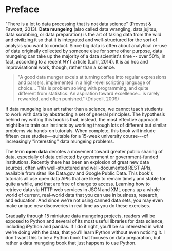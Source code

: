 # Preface 

"There is a lot to data processing that is not data science" (Provost & Fawcett, 2013).  **Data mungeing** (also called data wrangling, data jujitsu, data scrubbing, or data preparation) is the art of taking data from the wild and civilizing it so that it is integrated and well-structured for the sort of analysis you want to conduct.  Since big data is often about analytical re-use of data originally collected by someone else for some other purpose, data mungeing can take up the majority of a data scientist's time -- over 50%, in fact, according to a recent *NYT* article (Lohr, 2014).  It is ad hoc and improvisational work, though, rather than a science.

> "A good data munger excels at turning coffee into regular expressions and parsers, implemented in a high-level scripting language of choice... This is problem solving with programming, and quite different from statistics.  An aspiration toward excellence... is rarely rewarded, and often punished." (Driscoll, 2009)

If data mungeing is an art rather than a science, we cannot teach students to work with data by abstracting a set of general principles.  The hypothesis behind my writing this book is that, instead, the most effective approach might be to train our instincts by working through lots of different but similar problems via hands-on tutorials.  When complete, this book will include fifteen case studies---suitable for a 15-week university course---of increasingly "interesting" data mungeing problems.

The term **open data** denotes a movement toward greater public sharing of data, especially of data collected by government or government-funded institutions.  Recently there has been an explosion of great new data sources, often with well-structured and well-documented REST APIs, available from sites like Data.gov and Google Public Data.  This book's tutorials all use open data APIs that are likely to remain timely and stable for quite a while, and that are free of charge to access.  Learning how to retrieve data via HTTP web services in JSON and XML opens up a whole world of current, real-world data that you can use in business, research, and education.  And since we're not using canned data sets, you may even make unique new discoveries in real time as you do these exercises.

Gradually through 15 miniature data mungeing projects, readers will be exposed to Python and several of its most useful libraries for data science, including iPython and pandas.  If I do it right, you'll be so interested in what we're doing with the data, that you'll learn Python without even noticing it.  I don't want this to be a Python book that focuses on data preparation, but rather a data mungeing book that just happens to use Python.